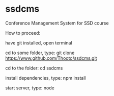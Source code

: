 # ssdcms
Conference Management System for SSD course

How to proceed:

have git installed, open terminal

cd to some folder, type:
git clone https://www.github.com/Thooto/ssdcms.git

cd to the folder:
cd ssdcms

install dependencies, type:
npm install

start server, type:
node
